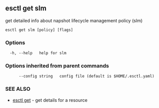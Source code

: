 ## esctl get slm

get detailed info about napshot lifecycle management policy (slm)

```
esctl get slm [policy] [flags]
```

### Options

```
  -h, --help   help for slm
```

### Options inherited from parent commands

```
      --config string   config file (default is $HOME/.esctl.yaml)
```

### SEE ALSO

* [esctl get](esctl_get.md)	 - get details for a resource

